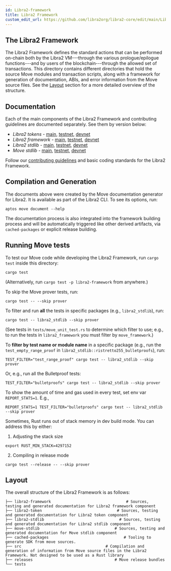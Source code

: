 ```yaml
---
id: Libra2-framework
title: Libra2 Framework
custom_edit_url: https://github.com/libra2org/libra2-core/edit/main/Libra2-move/Libra2-framework/README.md
---
```


## The Libra2 Framework

The Libra2 Framework defines the standard actions that can be performed on-chain
both by the Libra2 VM---through the various prologue/epilogue functions---and by
users of the blockchain---through the allowed set of transactions. This
directory contains different directories that hold the source Move
modules and transaction scripts, along with a framework for generation of
documentation, ABIs, and error information from the Move source
files. See the [Layout](#layout) section for a more detailed overview of the structure.

## Documentation

Each of the main components of the Libra2 Framework and contributing guidelines are documented separately. See them by version below:

* *Libra2 tokens* - [main](https://github.com/libra2org/libra2-core/blob/main/libra2-move/framework/libra2-token/doc/overview.md), [testnet](https://github.com/libra2org/libra2-core/blob/testnet/libra2-move/framework/libra2-token/doc/overview.md), [devnet](https://github.com/libra2org/libra2-core/blob/devnet/libra2-move/framework/libra2-token/doc/overview.md)
* *Libra2 framework* - [main](https://github.com/libra2org/libra2-core/blob/main/libra2-move/framework/libra2-framework/doc/overview.md), [testnet](https://github.com/libra2org/libra2-core/blob/testnet/libra2-move/framework/libra2-framework/doc/overview.md), [devnet](https://github.com/libra2org/libra2-core/blob/devnet/libra2-move/framework/libra2-framework/doc/overview.md)
* *Libra2 stdlib* - [main](https://github.com/libra2org/libra2-core/blob/main/libra2-move/framework/libra2-stdlib/doc/overview.md), [testnet](https://github.com/libra2org/libra2-core/blob/testnet/libra2-move/framework/libra2-stdlib/doc/overview.md), [devnet](https://github.com/libra2org/libra2-core/blob/devnet/libra2-move/framework/libra2-stdlib/doc/overview.md)
* *Move stdlib* - [main](https://github.com/libra2org/libra2-core/blob/main/libra2-move/framework/move-stdlib/doc/overview.md), [testnet](https://github.com/libra2org/libra2-core/blob/testnet/libra2-move/framework/move-stdlib/doc/overview.md), [devnet](https://github.com/libra2org/libra2-core/blob/devnet/libra2-move/framework/move-stdlib/doc/overview.md)

Follow our [contributing guidelines](CONTRIBUTING.md) and basic coding standards for the Libra2 Framework.

## Compilation and Generation

The documents above were created by the Move documentation generator for Libra2. It is available as part of the Libra2 CLI. To see its options, run:
```shell
aptos move document --help
```

The documentation process is also integrated into the framework building process and will be automatically triggered like other derived artifacts, via `cached-packages` or explicit release building.

## Running Move tests

To test our Move code while developing the Libra2 Framework, run `cargo test` inside this directory:

```
cargo test
```

(Alternatively, run `cargo test -p libra2-framework` from anywhere.)

To skip the Move prover tests, run:

```
cargo test -- --skip prover
```

To filter and run **all** the tests in specific packages (e.g., `libra2_stdlib`), run:

```
cargo test -- libra2_stdlib --skip prover
```

(See tests in `tests/move_unit_test.rs` to determine which filter to use; e.g., to run the tests in `libra2_framework` you must filter by `move_framework`.)

To **filter by test name or module name** in a specific package (e.g., run the `test_empty_range_proof` in `libra2_stdlib::ristretto255_bulletproofs`), run:

```
TEST_FILTER="test_range_proof" cargo test -- libra2_stdlib --skip prover
```

Or, e.g., run all the Bulletproof tests:
```
TEST_FILTER="bulletproofs" cargo test -- libra2_stdlib --skip prover
```

To show the amount of time and gas used in every test, set env var `REPORT_STATS=1`.
E.g.,
```
REPORT_STATS=1 TEST_FILTER="bulletproofs" cargo test -- libra2_stdlib --skip prover
```

Sometimes, Rust runs out of stack memory in dev build mode.  You can address this by either:
1. Adjusting the stack size

```
export RUST_MIN_STACK=4297152
```

2. Compiling in release mode

```
cargo test --release -- --skip prover
```

## Layout
The overall structure of the Libra2 Framework is as follows:

```
├── libra2-framework                                 # Sources, testing and generated documentation for Libra2 framework component
├── libra2-token                                 # Sources, testing and generated documentation for Libra2 token component
├── libra2-stdlib                                 # Sources, testing and generated documentation for Libra2 stdlib component
├── move-stdlib                                 # Sources, testing and generated documentation for Move stdlib component
├── cached-packages                                 # Tooling to generate SDK from move sources.
├── src                                     # Compilation and generation of information from Move source files in the Libra2 Framework. Not designed to be used as a Rust library
├── releases                                    # Move release bundles
└── tests
```
